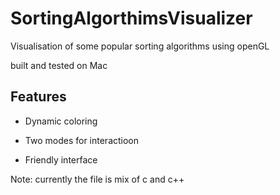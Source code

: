 # SortingAlgorthimsVisualizer
Visualisation of some popular sorting algorithms using openGL 

built and tested on Mac 

## Features
- Dynamic coloring

- Two modes for interactioon

- Friendly interface



Note: currently the file is mix of c and c++
